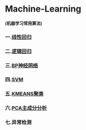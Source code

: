 # Machine-Learning
#### (机器学习常用算法)
### 一.[线性回归](https://github.com/Spr1nt0a0/Machine-Learning/tree/master/LinearRegression)
### 二.[逻辑回归](https://github.com/Spr1nt0a0/Machine-Learning/tree/master/LogisticRegression)
### 三.[BP神经网络](https://github.com/Spr1nt0a0/Machine-Learning/tree/master/NeuralNetwok)
### 四.[SVM](https://github.com/Spr1nt0a0/Machine-Learning/tree/master/SVM)
### 五.[KMEANS聚类](https://github.com/Spr1nt0a0/Machine-Learning/tree/master/K-Means)
### 六.[PCA主成分分析](https://github.com/Spr1nt0a0/Machine-Learning/tree/master/PCA)
### 七.异常检测
